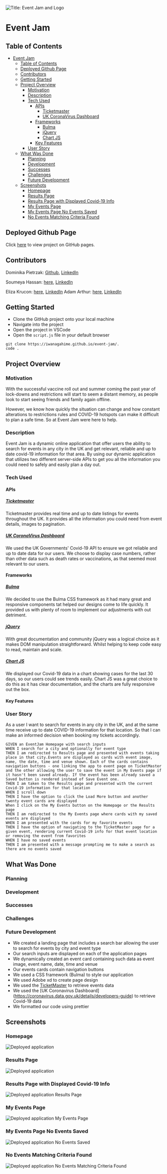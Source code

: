 ![Title: Event Jam and Logo ](./assets/images/logo.png)

# Event Jam

## Table of Contents

- [Event Jam](#event-jam)
  - [Table of Contents](#table-of-contents)
  - [Deployed Github Page](#deployed-github-page)
  - [Contributors](#contributors)
  - [Getting Started](#getting-started)
  - [Project Overview](#project-overview)
    - [Motivation](#motivation)
    - [Description](#description)
    - [Tech Used](#tech-used)
      - [APIs](#apis)
        - [Ticketmaster](#ticketmaster)
        - [UK CoronaVirus Dashboard](#uk-coronavirus-dashboard)
      - [Frameworks](#frameworks)
        - [Bulma](#bulma)
        - [jQuery](#jquery)
        - [Chart JS](#chart-js)
      - [Key Features](#key-features)
    - [User Story](#user-story)
  - [What Was Done](#what-was-done)
    - [Planning](#planning)
    - [Development](#development)
    - [Successes](#successes)
    - [Challenges](#challenges)
    - [Future Development](#future-development)
  - [Screenshots](#screenshots)
    - [Homepage](#homepage)
    - [Results Page](#results-page)
    - [Results Page with Displayed Covid-19 Info](#results-page-with-displayed-covid-19-info)
    - [My Events Page](#my-events-page)
    - [My Events Page No Events Saved](#my-events-page-no-events-saved)
    - [No Events Matching Criteria Found](#no-events-matching-criteria-found)

## Deployed Github Page

Click [here](https://iwanagahime.github.io/event-jam/) to view project on GitHub pages.

## Contributors

Dominika Pietrzak: [Github](https://github.com/dominikacookies),
[LinkedIn](https://www.linkedin.com/in/dominika-pietrzak-183755137/)

Soumeya Hassan: [here](https://github.com/SoumeyaH), [LinkedIn](https://www.linkedin.com/in/soumeya-hassan-0a12a5203/)

Eliza Krucon: [here](https://github.com/iwanagahime), [LinkedIn](https://www.linkedin.com/in/eliza-krucon-a84426204/)
Adam Arthur: [here](https://github.com/KingArthur0877), [LinkedIn](https://www.linkedin.com/in/adam-arthur-315b39156/)

## Getting Started

- Clone the GitHub project onto your local machine
- Navigate into the project
- Open the project in VSCode
- Open the `script.js` file in your default browser

```
git clone https://iwanagahime.github.io/event-jam/.
code .
```

## Project Overview

### Motivation

With the successful vaccine roll out and summer coming the past year of lock-downs and restrictions will start to seem a distant memory, as people look to start seeing friends and family again offline.

However, we know how quickly the situation can change and how constant alterations to restrictions rules and COVID-19 hotspots can make it difficult to plan a safe time. So at Event Jam were here to help.

### Description

Event Jam is a dynamic online application that offer users the ability to search for events in any city in the UK and get relevant, reliable and up to date covid-19 information for that area. By using our dynamic application that utilizes two different server-side APIs to get you all the information you could need to safely and easily plan a day out.

### Tech Used

#### APIs

##### [Ticketmaster](https://developer.ticketmaster.com/)

Ticketmaster provides real time and up to date listings for events throughout the UK. It provides all the information you could need from event details, images to pagination.

##### [UK CoronaVirus Dashboard](https://coronavirus.data.gov.uk/)

We used the UK Governments' Covid-19 API to ensure we got reliable and up to date data for our users. We choose to display case numbers, rather than other data such as death rates or vaccinations, as that seemed most relevant to our users.

#### Frameworks

##### [Bulma](https://bulma.io/)

We decided to use the Bulma CSS framework as it had many great and responsive components tat helped our designs come to life quickly. It provided us with plenty of room to implement our adjustments with out detriment.

##### [jQuery](https://jquery.com/)

With great documentation and community jQuery was a logical choice as it makes DOM manipulation straightforward. Whilst helping to keep code easy to read, maintain and scale.

##### [Chart JS](https://www.chartjs.org/)

We displayed our Covid-19 data in a chart showing cases for the last 30 days, so our users could see trends easily. Chart JS was a great choice to do this as it has clear documentation, and the charts are fully responsive out the box.

#### Key Features

### User Story

As a user I want to search for events in any city in the UK, and at the same time receive up to date COVID-19 information for that location. So that I can make an informed decision when booking my tickets accordingly.

```
GIVEN an EventJam Homepage with search inputs
WHEN I search for a city and optionally for event type
THEN I am redirected to Results page and presented with events taking place in that city.Events are displayed as cards with event image, name, the date, time and venue shown. Each of the cards contains navigation buttons - one linking the app to event page on TicketMaster and the other allowing the user to save the event in My Events page if it hasn't been saved already. If the event has been already saved a Saved button is rendered instead of Save Event one.
THEN I am taken to the Results page and presented with the current Covid-19 information for that location
WHEN I scroll down
THEN I have the option to click the Load More button and another twenty event cards are displayed
When I click on the My Events button on the Homepage or the Results page
THEN I am redirected to the My Events page where cards with my saved events are displayed
WHEN I am presented with the cards for my favorite events
THEN I have the option of navigating to the TicketMaster page for a given event, rendering current Covid-19 info for that event location or removing the event from favorites
WHEN I have no saved events
THEN I am presented with a message prompting me to make a search as there are no events saved

```

## What Was Done

### Planning

### Development

### Successes

### Challenges

### Future Development

- We created a landing page that includes a search bar allowing the user to search for events by city and event type
- Our search inputs are displayed on each of the application pages
- We dynamically created an event card containing such data as event image, event name, date, time and venue
- Our events cards contain navigation buttons
- We used a CSS framework (Bulma) to style our application
- We used Adobe xd to create page design
- We used the [TicketMaster](https://developer.ticketmaster.com/products-and-docs/apis/discovery-api/v2/) to retrieve events data
- We used the [UK Coronavirus Dashboard] (https://coronavirus.data.gov.uk/details/developers-guide) to retrieve Covid-19 data
- We formatted our code using prettier

## Screenshots

### Homepage

![Deployed application  ](src=./../assets/images/screenshots/home-page.png)

### Results Page

![Deployed application ](src=./../assets/images/screenshots/rendering-results.png)

### Results Page with Displayed Covid-19 Info

![Deployed application Results Page](src=./../assets/images/screenshots/results-covid-info.png)

### My Events Page

![Deployed application My Events Page](src=./../assets/images/screenshots/my-events.png)

### My Events Page No Events Saved

![Deployed application No Events Saved](src=./../assets/images/screenshots/no-events-no-events-saved.png)

### No Events Matching Criteria Found

![Deployed application No Events Matching Criteria Found ](src=./../assets/images/screenshots/prompting-user.png)
